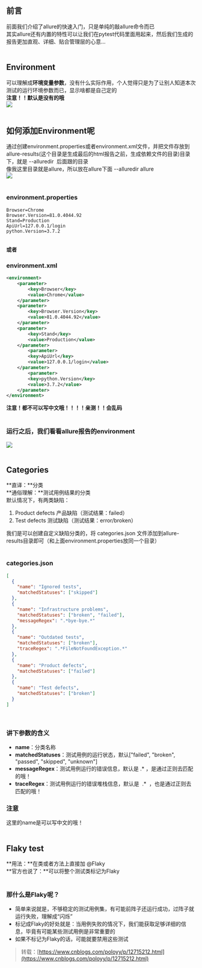 
## 前言
前面我们介绍了allure的快速入门，只是单纯的敲allure命令而已  
其实allure还有内置的特性可以让我们在pytest代码里面用起来，然后我们生成的报告更加直观、详细、贴合管理层的心意...  
 

## Environment
可以理解成**环境变量参数**，没有什么实际作用，个人觉得只是为了让别人知道本次测试的运行环境参数而已，显示啥都是自己定的  
**注意！！默认是没有的哦**  
![](https://img2020.cnblogs.com/blog/1896874/202004/1896874-20200416190714772-747732691.png)  
 

## 如何添加Environment呢
通过创建environment.properties或者environment.xml文件，并把文件存放到allure-results(这个目录是生成最后的html报告之前，生成依赖文件的目录)目录下，就是 --alluredir  后面跟的目录  
像我这里目录就是allure，所以放在allure下面 --alluredir allure  
![](https://img2020.cnblogs.com/blog/1896874/202004/1896874-20200416192513518-762408880.png)  
 

### environment.properties

```
Browser=Chrome
Browser.Version=81.0.4044.92
Stand=Production
ApiUrl=127.0.0.1/login
python.Version=3.7.2
```
   
**或者**

### environment.xml

```xml
<environment>
    <parameter>
        <key>Browser</key>
        <value>Chrome</value>
    </parameter>
    <parameter>
        <key>Browser.Version</key>
        <value>81.0.4044.92</value>
    </parameter>
    <parameter>
        <key>Stand</key>
        <value>Production</value>
    </parameter>
        <parameter>
        <key>ApiUrl</key>
        <value>127.0.0.1/login</value>
    </parameter>
        <parameter>
        <key>python.Version</key>
        <value>3.7.2</value>
    </parameter>
</environment>
```
**注意！都不可以写中文哦！！！！亲测！！会乱码**  
 

### **运行之后，我们看看allure报告的environment**
![](https://img2020.cnblogs.com/blog/1896874/202004/1896874-20200416192739245-1776053197.png)  
 

## Categories
**直译：**分类  
**通俗理解：**测试用例结果的分类  
默认情况下，有两类缺陷：

1. Product defects 产品缺陷（测试结果：failed）
1. Test defects 测试缺陷（测试结果：error/broken）

我们是可以创建自定义缺陷分类的，将 categories.json 文件添加到allure-results目录即可（和上面environment.properties放同一个目录）  
 

### categories.json

```json
[
  {
    "name": "Ignored tests", 
    "matchedStatuses": ["skipped"] 
  },
  {
    "name": "Infrastructure problems",
    "matchedStatuses": ["broken", "failed"],
    "messageRegex": ".*bye-bye.*" 
  },
  {
    "name": "Outdated tests",
    "matchedStatuses": ["broken"],
    "traceRegex": ".*FileNotFoundException.*" 
  },
  {
    "name": "Product defects",
    "matchedStatuses": ["failed"]
  },
  {
    "name": "Test defects",
    "matchedStatuses": ["broken"]
  }
]
```
 

### 讲下参数的含义

- **name**：分类名称
- **matchedStatuses**：测试用例的运行状态，默认["failed", "broken", "passed", "skipped", "unknown"]
- **messageRegex**：测试用例运行的错误信息，默认是 .* ，是通过正则去匹配的哦！
- **traceRegex**：测试用例运行的错误堆栈信息，默认是  .*  ，也是通过正则去匹配的哦！

### 注意
这里的name是可以写中文的哦！  
 

## Flaky test
**用法：**在类或者方法上直接加 @Flaky  
**官方也说了：**可以将整个测试类标记为Flaky  
 

### 那什么是Flaky呢？

- 简单来说就是，不够稳定的测试用例集，有可能前阵子还运行成功，过阵子就运行失败，理解成“闪烁”
- 标记成Flaky的好处就是：当用例失败的情况下，我们能获取足够详细的信息，毕竟有可能某些测试用例是非常重要的
- 如果不标记为Flaky的话，可能就要禁用这些测试

> 转载：[https://www.cnblogs.com/poloyy/p/12715212.html](https://www.cnblogs.com/poloyy/p/12715212.html)

